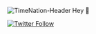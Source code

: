 ![TimeNation-Header](https://i.ibb.co/ctgbF4w/Time-Nation-Header-NEW.png)
Hey 👋

[![Twitter Follow](https://img.shields.io/twitter/follow/timenationnet?color=%231DA1F2&logo=twitter&style=for-the-badge)](https://twitter.com/@TimeNationNET)
